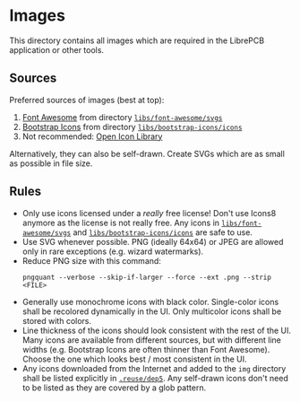 # Images

This directory contains all images which are required in the LibrePCB
application or other tools.

## Sources

Preferred sources of images (best at top):

1. [Font Awesome](https://fontawesome.com/icons) from directory
   [`libs/font-awesome/svgs`](../libs/font-awesome/svgs)
2. [Bootstrap Icons](https://icons.getbootstrap.com/) from directory
   [`libs/bootstrap-icons/icons`](../libs/bootstrap-icons/icons)
3. Not recommended: [Open Icon Library](http://openiconlibrary.sourceforge.net/)

Alternatively, they can also be self-drawn. Create SVGs which are as small
as possible in file size.

## Rules

- Only use icons licensed under a *really* free license! Don't use Icons8
  anymore as the license is not really free. Any icons in
  [`libs/font-awesome/svgs`](../libs/font-awesome/svgs) and
  [`libs/bootstrap-icons/icons`](../libs/bootstrap-icons/icons) are safe to use.
- Use SVG whenever possible. PNG (ideally 64x64) or JPEG are allowed only
  in rare exceptions (e.g. wizard watermarks).
- Reduce PNG size with this command:
  ```
  pngquant --verbose --skip-if-larger --force --ext .png --strip <FILE>
  ```
- Generally use monochrome icons with black color. Single-color icons shall
  be recolored dynamically in the UI. Only multicolor icons shall be stored
  with colors.
- Line thickness of the icons should look consistent with the rest of the UI.
  Many icons are available from different sources, but with different line
  widths (e.g. Bootstrap Icons are often thinner than Font Awesome). Choose
  the one which looks best / most consistent in the UI.
- Any icons downloaded from the Internet and added to the `img` directory
  shall be listed explicitly in [`.reuse/dep5`](../.reuse/dep5). Any self-drawn
  icons don't need to be listed as they are covered by a glob pattern.
